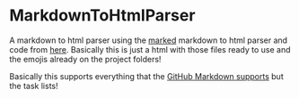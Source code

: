 # MarkdownToHtmlParser
A markdown to html parser using the [marked](https://github.com/chjj/marked) markdown to html parser and code from
[here](https://github.com/chjj/marked/pull/238/files?short_path=04c6e90). Basically this is just a html with those files ready to  use and the emojis already on the project folders!

Basically this supports everything that the [GitHub Markdown supports](https://guides.github.com/features/mastering-markdown/)
but the task lists!
